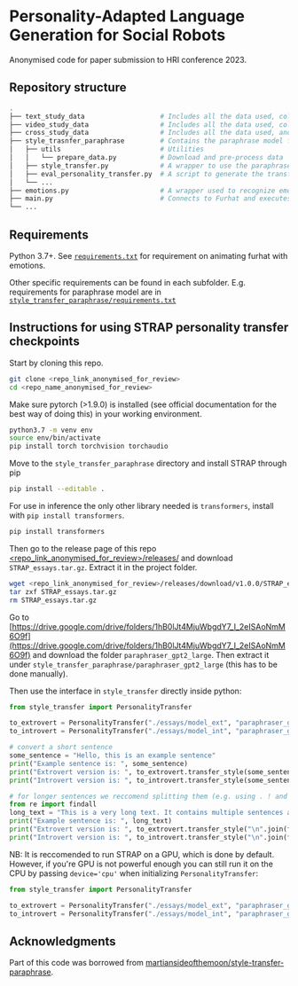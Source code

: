 # Personality-Adapted Language Generation for Social Robots

Anonymised code for paper submission to HRI conference 2023.

## Repository structure
```bash
.
├── text_study_data                   # Includes all the data used, collected and analysis from the text-only study
├── video_study_data                  # Includes all the data used, collected and analysis from the video-based study
├── cross_study_data                  # Includes all the data used, and analysis done comparing the two studies
├── style_trasnfer_paraphrase         # Contains the paraphrase model for personality style transfer
│   ├── utils                         # Utilities
│   │   └── prepare_data.py           # Download and pre-process data
│   ├── style_transfer.py             # A wrapper to use the paraphrase model
│   ├── eval_personality_transfer.py  # A script to generate the transferred sentences
│   └── ...
├── emotions.py                       # A wrapper used to recognize emotions from text and express them on furhat
├── main.py                           # Connects to Furhat and executes the experiment
└── ...
```
## Requirements
Python 3.7+. See [`requirements.txt`](requirements.txt) for requirement on animating furhat with emotions.

Other specific requirements can be found in each subfolder. E.g. requirements for paraphrase model are in [`style_transfer_paraphrase/requirements.txt`](style_transfer_paraphrase/requirements.txt)

## Instructions for using STRAP personality transfer checkpoints
Start by cloning this repo.
```bash
git clone <repo_link_anonymised_for_review>
cd <repo_name_anonymised_for_review>
```
Make sure pytorch (>1.9.0) is installed (see official documentation for the best way of doing this) in your working environment.
```bash
python3.7 -m venv env
source env/bin/activate
pip install torch torchvision torchaudio
```
Move to the `style_transfer_paraphrase` directory and install STRAP through pip
```bash
pip install --editable .
```
For use in inference the only other library needed is `transformers`, install with `pip install transformers`.
```bash
pip install transformers
```
Then go to the release page of this repo [<repo_link_anonymised_for_review>/releases/](https://github.com/) and download `STRAP_essays.tar.gz`. Extract it in the project folder.
```bash
wget <repo_link_anonymised_for_review>/releases/download/v1.0.0/STRAP_essays.tar.gz
tar zxf STRAP_essays.tar.gz
rm STRAP_essays.tar.gz
```
Go to [https://drive.google.com/drive/folders/1hB0lJt4MjuWbgdY7_I_2eISAoNmM6O9f](https://drive.google.com/drive/folders/1hB0lJt4MjuWbgdY7_I_2eISAoNmM6O9f) and download the folder `paraphraser_gpt2_large`. Then extract it under `style_transfer_paraphrase/paraphraser_gpt2_large` (this has to be done manually).

Then use the interface in `style_transfer` directly inside python:
```python
from style_transfer import PersonalityTransfer

to_extrovert = PersonalityTransfer("./essays/model_ext", "paraphraser_gpt2_large", top_p=0.6)
to_introvert = PersonalityTransfer("./essays/model_int", "paraphraser_gpt2_large", top_p=0.6)

# convert a short sentence
some_sentence = "Hello, this is an example sentence"
print("Example sentence is: ", some_sentence)
print("Extrovert version is: ", to_extrovert.transfer_style(some_sentence))
print("Introvert version is: ", to_introvert.transfer_style(some_sentence))

# for longer sentences we reccomend splitting them (e.g. using . ! and ?)
from re import findall
long_text = "This is a very long text. It contains multiple sentences and interesting facts! Did you know that all giant pandas in zoos around the world are on loan from China?"
print("Example sentence is: ", long_text)
print("Extrovert version is: ", to_extrovert.transfer_style("\n".join(findall(r'([^.?!]+[.?!])', long_text))))
print("Introvert version is: ", to_introvert.transfer_style("\n".join(findall(r'([^.?!]+[.?!])', long_text))))
```

NB: It is reccomended to run STRAP on a GPU, which is done by default. However, if you're GPU is not powerful enough you can still run it on the CPU by passing `device='cpu'` when initializing `PersonalityTransfer`:
```python
from style_transfer import PersonalityTransfer

to_extrovert = PersonalityTransfer("./essays/model_ext", "paraphraser_gpt2_large", top_p=0.6, device='cpu')
to_introvert = PersonalityTransfer("./essays/model_int", "paraphraser_gpt2_large", top_p=0.6, device='cpu')
```
## Acknowledgments
Part of this code was borrowed from [martiansideofthemoon/style-transfer-paraphrase](https://github.com/martiansideofthemoon/style-transfer-paraphrase).
